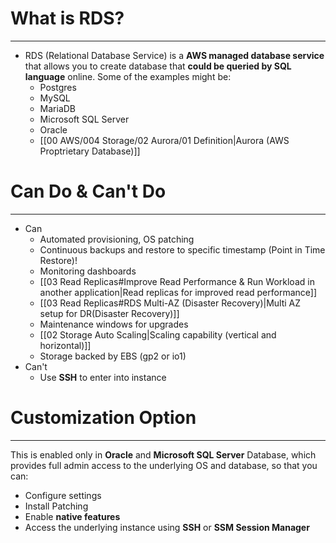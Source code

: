 # What is RDS?
---

* RDS (Relational Database Service) is a **AWS managed database service** that allows you to create database that **could be queried by SQL language** online.  Some of the examples might be:
	* Postgres
	* MySQL
	* MariaDB
	* Microsoft SQL Server
	* Oracle
	* [[00 AWS/004 Storage/02 Aurora/01 Definition|Aurora (AWS Proptrietary Database)]]

# Can Do & Can't Do
---

* Can
	* Automated provisioning, OS patching 
	* Continuous backups and restore to specific timestamp (Point in Time Restore)! 
	* Monitoring dashboards 
	* [[03 Read Replicas#Improve Read Performance & Run Workload in another application|Read replicas for improved read performance]]
	* [[03 Read Replicas#RDS Multi-AZ (Disaster Recovery)|Multi AZ setup for DR(Disaster Recovery)]]
	* Maintenance windows for upgrades 
	* [[02 Storage Auto Scaling|Scaling capability (vertical and horizontal)]]
	* Storage backed by EBS (gp2 or io1)
* Can't
	* Use **SSH** to enter into instance

# Customization Option
---

This is enabled only in **Oracle** and **Microsoft SQL Server** Database, which provides full admin access to the underlying OS and database, so that you can:
* Configure settings
* Install Patching
* Enable **native features**
* Access the underlying instance using **SSH** or **SSM Session Manager**